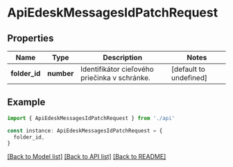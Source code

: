 # ApiEdeskMessagesIdPatchRequest

## Properties

| Name          | Type       | Description                                   | Notes                  |
| ------------- | ---------- | --------------------------------------------- | ---------------------- |
| **folder_id** | **number** | Identifikátor cieľového priečinka v schránke. | [default to undefined] |

## Example

```typescript
import { ApiEdeskMessagesIdPatchRequest } from './api'

const instance: ApiEdeskMessagesIdPatchRequest = {
  folder_id,
}
```

[[Back to Model list]](../README.md#documentation-for-models) [[Back to API list]](../README.md#documentation-for-api-endpoints) [[Back to README]](../README.md)
